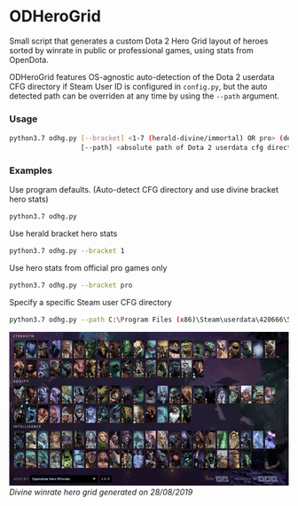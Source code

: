 # ODHeroGrid
Small script that generates a custom Dota 2 Hero Grid layout of heroes sorted by winrate in public or professional games, using stats from OpenDota.

ODHeroGrid features OS-agnostic auto-detection of the Dota 2 userdata CFG directory if
Steam User ID is configured in `config.py`, but the auto detected path can be overriden at any time by using the `--path` argument.

### Usage
```bash
python3.7 odhg.py [--bracket] <1-7 (herald-divine/immortal) OR pro> (default: 7)
                  [--path] <absolute path of Dota 2 userdata cfg directory> (default: auto detect)
```

### Examples
Use program defaults. (Auto-detect CFG directory and use divine bracket hero stats)
```bash
python3.7 odhg.py
```

Use herald bracket hero stats
```bash
python3.7 odhg.py --bracket 1
```

Use hero stats from official pro games only
```bash
python3.7 odhg.py --bracket pro
```

Specify a specific Steam user CFG directory
```bash
python3.7 odhg.py --path C:\Program Files (x86)\Steam\userdata\420666\570\remote\cfg
```

![Divine Winrates](screenshot_divine.png)
_Divine winrate hero grid generated on 28/08/2019_